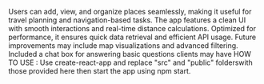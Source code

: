 Users can add, view, and organize places seamlessly, making it useful for travel planning and navigation-based tasks. 
The app features a clean UI with smooth interactions and real-time distance calculations. 
Optimized for performance, it ensures quick data retrieval and efficient API usage. 
Future improvements may include map visualizations and advanced filtering.
Included a chat box for answering basic questions clients may have
HOW TO USE :
    Use create-react-app and replace "src" and "public" folderswith those provided here then start the app using npm start.
